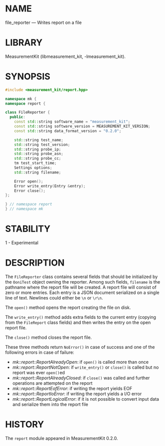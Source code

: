 # NAME
file_reporter &mdash; Writes report on a file

# LIBRARY
MeasurementKit (libmeasurement_kit, -lmeasurement_kit).

# SYNOPSIS
```C++
#include <measurement_kit/report.hpp>

namespace mk {
namespace report {

class FileReporter {
  public:
    const std::string software_name = "measurement_kit";
    const std::string software_version = MEASUREMENT_KIT_VERSION;
    const std::string data_format_version = "0.2.0";

    std::string test_name;
    std::string test_version;
    std::string probe_ip;
    std::string probe_asn;
    std::string probe_cc;
    tm test_start_time;
    Settings options;
    std::string filename;

    Error open();
    Error write_entry(Entry &entry);
    Error close();
};

} // namespace report
} // namespace mk
```

# STABILITY

1 - Experimental

# DESCRIPTION

The `FileReporter` class contains several fields that should be initialized
by the `OoniTest` object owning the reporter. Among such fields, `filename` is
the pathname where the report file will be created. A report file will consist
of zero or more entries. Each entry is a JSON document serialized on a single
line of text. Newlines could either be `\n` or `\r\n`.

The `open()` method opens the report creating the file on disk.

The `write_entry()` method adds extra fields to the current entry (copying from
the `FileReport` class fields) and then writes the entry on the open report file.

The `close()` method closes the report file.

These three methods return `NoError()` in case of success and one of the
following errors in case of failure:

- *mk::report::ReportAlreadyOpen*: if `open()` is called more than once
- *mk::report::ReportNotOpen*: if `write_entry()` or `close()` is called
  but no report was ever `open()`ed
- *mk::report::ReportAlreadyClosed*: if `close()` was called and further
  operations are attempted on the report
- *mk::report::ReportEofError*: if writing the report yields EOF
- *mk::report::ReportIoError*: if writing the report yields a I/O error
- *mk::report::ReportLogicalError*: if it is not possible to convert
  input data and serialize them into the report file

# HISTORY

The `report` module appeared in MeasurementKit 0.2.0.
